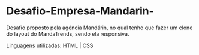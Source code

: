 # Desafio-Empresa-Mandarin-
Desafio proposto pela agência Mandárin, no qual tenho que fazer um clone do layout do MandaTrends, sendo ela responsiva.

Linguagens utilizadas: HTML | CSS
